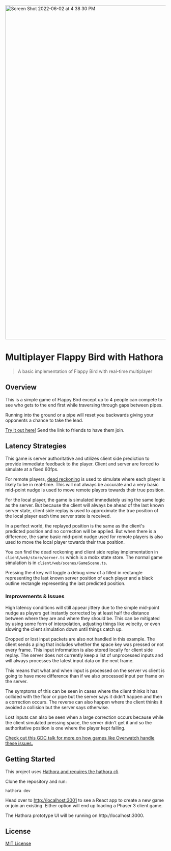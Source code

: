 <img width="1051" alt="Screen Shot 2022-06-02 at 4 38 30 PM" src="https://user-images.githubusercontent.com/2236153/171733929-fa039b93-e698-401f-a1f7-b1eb02c0a427.png">

# Multiplayer Flappy Bird with Hathora

> A basic implementation of Flappy Bird with real-time multiplayer

## Overview

This is a simple game of Flappy Bird except up to 4 people can compete to see who gets to the end first while traversing through gaps between pipes.

Running into the ground or a pipe will reset you backwards giving your opponents a chance to take the lead.

[Try it out here!](https://flappy-bird-hathora.pages.dev) Send the link to friends to have them join.

## Latency Strategies

This game is server authoritative and utilizes client side prediction to provide immediate feedback to the player. Client and server are forced to simulate at a fixed 60fps.

For remote players, [dead reckoning](https://en.wikipedia.org/wiki/Dead_reckoning) is used to simulate where each player is likely to be in real-time. This will not always be accurate and a very basic mid-point nudge is used to move remote players towards their true position.

For the local player, the game is simulated immediately using the same logic as the server. But because the client will always be ahead of the last known server state, client side replay is used to approximate the true position of the local player each time server state is received.

In a perfect world, the replayed position is the same as the client's predicted position and no correction will be applied. But when there is a difference, the same basic mid-point nudge used for remote players is also used to move the local player towards their true position.

You can find the dead reckoning and client side replay implementation in `client/web/store/server.ts` which is a mobx state store. The normal game simulation is in `client/web/scenes/GameScene.ts`.

Pressing the `d` key will toggle a debug view of a filled in rectangle representing the last known server position of each player and a black outline rectangle representing the last predicted position.

### Improvements & Issues

High latency conditions will still appear jittery due to the simple mid-point nudge as players get instantly corrected by at least half the distance between where they are and where they should be. This can be mitigated by using some form of interpolation, adjusting things like velocity, or even slowing the client simulation down until things catch up.

Dropped or lost input packets are also not handled in this example. The client sends a ping that includes whether the space key was pressed or not every frame. This input information is also stored locally for client side replay. The server does not currently keep a list of unprocessed inputs and will always processes the latest input data on the next frame.

This means that what and when input is processed on the server vs client is going to have more difference than if we also processed input per frame on the server.

The symptoms of this can be seen in cases where the client thinks it has collided with the floor or pipe but the server says it didn't happen and then a correction occurs. The reverse can also happen where the client thinks it avoided a collision but the server says otherwise.

Lost inputs can also be seen when a large correction occurs because while the client simulated pressing space, the server didn't get it and so the authoritative position is one where the player kept falling.

[Check out this GDC talk for more on how games like Overwatch handle these issues.](https://www.gdcvault.com/play/1024001/-Overwatch-Gameplay-Architecture-and)

## Getting Started

This project uses [Hathora and requires the hathora cli](https://hathora.dev).

Clone the repository and run:

```
hathora dev
```

Head over to [http://localhost:3001](http://localhost:3001) to see a React app to create a new game or join an existing. Either option will end up loading a Phaser 3 client game.

The Hathora prototype UI will be running on http://localhost:3000.

## License

[MIT License](https://github.com/ourcade/flappy-bird-hathora/blob/master/LICENSE)
